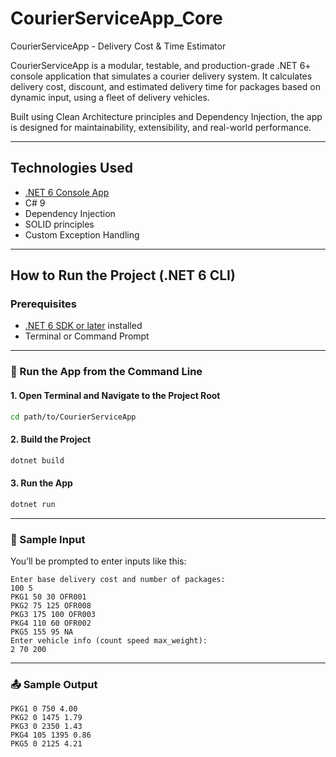 # CourierServiceApp_Core
CourierServiceApp - Delivery Cost &amp; Time Estimator

CourierServiceApp is a modular, testable, and production-grade .NET 6+ console application that simulates a courier delivery system. It calculates delivery cost, discount, and estimated delivery time for packages based on dynamic input, using a fleet of delivery vehicles.

Built using Clean Architecture principles and Dependency Injection, the app is designed for maintainability, extensibility, and real-world performance.

---

## Technologies Used

- [.NET 6 Console App](https://learn.microsoft.com/en-us/dotnet/core/)
- C# 9
- Dependency Injection
- SOLID principles
- Custom Exception Handling

---

##  How to Run the Project (.NET 6 CLI)

### Prerequisites
- [.NET 6 SDK or later](https://dotnet.microsoft.com/download) installed
- Terminal or Command Prompt

---

### 🚀 Run the App from the Command Line

#### 1. Open Terminal and Navigate to the Project Root
```bash
cd path/to/CourierServiceApp
```

#### 2. Build the Project
```bash
dotnet build
```

#### 3. Run the App
```bash
dotnet run
```

---

### 🧪 Sample Input
You’ll be prompted to enter inputs like this:
```
Enter base delivery cost and number of packages:
100 5
PKG1 50 30 OFR001
PKG2 75 125 OFR008
PKG3 175 100 OFR003
PKG4 110 60 OFR002
PKG5 155 95 NA
Enter vehicle info (count speed max_weight):
2 70 200
```

---

### 📤 Sample Output
```
PKG1 0 750 4.00
PKG2 0 1475 1.79
PKG3 0 2350 1.43
PKG4 105 1395 0.86
PKG5 0 2125 4.21
```



